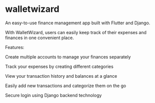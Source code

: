 # walletwizard

An easy-to-use finance management app built with Flutter and Django.

With WalletWizard, users can easily keep track of their expenses and finances in one convenient place.


Features:

Create multiple accounts to manage your finances separately

Track your expenses by creating different categories

View your transaction history and balances at a glance

Easily add new transactions and categorize them on the go

Secure login using Django backend technology
